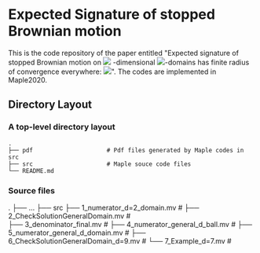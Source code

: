 #  Expected Signature of stopped Brownian motion

 This is the code repository of the paper entitled "Expected signature of stopped Brownian motion on <img src="https://render.githubusercontent.com/render/math?math=%24d%24"> -dimensional <img src="https://render.githubusercontent.com/render/math?math=%24C%5E%7B2%2C%20%5Calpha%7D%24">-domains has finite radius of convergence everywhere: <img src="https://render.githubusercontent.com/render/math?math=%242%20%5Cleq%20d%20%5Cleq%208%24">". The codes are implemented in Maple2020.
 
 ## Directory Layout 
 ### A top-level directory layout
    .
    ├── pdf                     # Pdf files generated by Maple codes in src
    ├── src                     # Maple souce code files 
    └── README.md
### Source files
.
├── ...
├── src
    ├── 1_numerator_d=2_domain.mv                     # 
    ├── 2_CheckSolutionGeneralDomain.mv               #  
    ├── 3_denominator_final.mv                        #
    ├── 4_numerator_general_d_ball.mv                 #
    ├── 5_numerator_general_d_domain.mv               #
    ├── 6_CheckSolutionGeneralDomain_d=9.mv           #
    └── 7_Example_d=7.mv                              #
